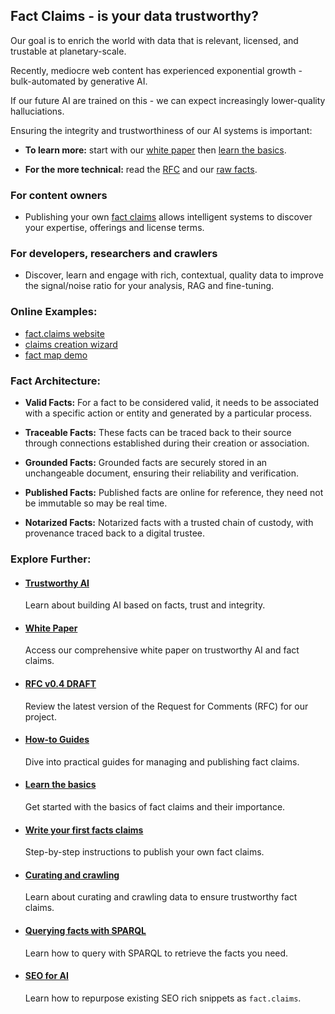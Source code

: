 ## Fact Claims - is your data trustworthy?

Our goal is to enrich the world with data that is relevant, licensed, and trustable at planetary-scale.

Recently, mediocre web content has experienced exponential growth - bulk-automated by generative AI. 

If our future AI are trained on this - we can expect increasingly lower-quality halluciations.

Ensuring the integrity and trustworthiness of our AI systems is important:


- **To learn more:** start with our [white paper](https://fact.claims/paper/) then [learn the basics](https://fact.claims/howto/begin).

- **For the more technical:** read the [RFC](https://fact.claims/rfc/draft) and our [raw facts](./www/fact.claims).

### For content owners

- Publishing your own [fact claims](https://fact.claims/howto/fact.claims) allows intelligent systems to discover your expertise, offerings and license terms. 


### For developers, researchers and crawlers

- Discover, learn and engage with rich, contextual, quality data to improve the signal/noise ratio for your analysis, RAG and fine-tuning.


### Online Examples:

- [fact.claims website](https://fact.claims/)
- [claims creation wizard](https://fact.claims/claim/)
- [fact map demo](https://fact.claims/map/self)

### Fact Architecture:

- **Valid Facts:** For a fact to be considered valid, it needs to be associated with a specific action or entity and generated by a particular process.

- **Traceable Facts:** These facts can be traced back to their source through connections established during their creation or association.

- **Grounded Facts:** Grounded facts are securely stored in an unchangeable document, ensuring their reliability and verification.

- **Published Facts:** Published facts are online for reference, they need not be immutable so may be real time.

- **Notarized Facts:** Notarized facts with a trusted chain of custody, with provenance traced back to a digital trustee.

### Explore Further:

- #### [Trustworthy AI](https://fact.claims/trust/)
  Learn about building AI based on facts, trust and integrity.

- #### [White Paper](https://fact.claims/paper/)
  Access our comprehensive white paper on trustworthy AI and fact claims.

- #### [RFC v0.4 DRAFT](https://fact.claims/rfc/draft)
  Review the latest version of the Request for Comments (RFC) for our project.

- #### [How-to Guides](https://fact.claims/howto/)
  Dive into practical guides for managing and publishing fact claims.

- #### [Learn the basics](https://fact.claims/howto/begin)
  Get started with the basics of fact claims and their importance.

- #### [Write your first facts claims](https://fact.claims/howto/fact.claims)
  Step-by-step instructions to publish your own fact claims.

- #### [Curating and crawling](https://fact.claims/howto/crawling)
  Learn about curating and crawling data to ensure trustworthy fact claims.

- #### [Querying facts with SPARQL](https://fact.claims/howto/sparql)
  Learn how to query with SPARQL to retrieve the facts you need.

- #### [SEO for AI](https://fact.claims/howto/seo)
  Learn how to repurpose existing SEO rich snippets as `fact.claims`.


